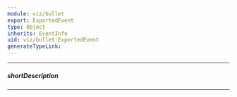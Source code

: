 ```yaml
---
module: viz/bullet
export: ExportedEvent
type: Object
inherits: EventInfo
uid: viz/bullet:ExportedEvent
generateTypeLink: 
---
```

---
##### shortDescription
<!-- Description goes here -->

---
<!-- Description goes here -->
